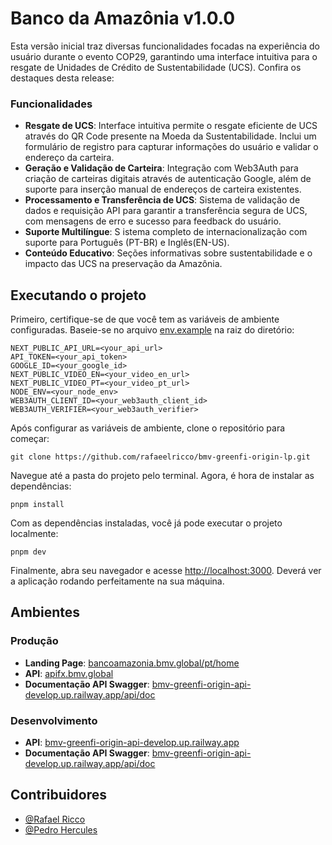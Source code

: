 # Banco da Amazônia v1.0.0

Esta versão inicial traz diversas funcionalidades focadas na experiência do usuário durante o evento COP29, garantindo uma interface intuitiva para o resgate de Unidades de Crédito de Sustentabilidade (UCS). Confira os destaques desta release:

### Funcionalidades

-  **Resgate de UCS**: Interface intuitiva permite o resgate eficiente de UCS através do QR Code presente na Moeda da Sustentabilidade. Inclui um formulário de registro para capturar informações do usuário e validar o endereço da carteira.
-  **Geração e Validação de Carteira**: Integração com Web3Auth para criação de carteiras digitais através de autenticação Google, além de suporte para inserção manual de endereços de carteira existentes.
-  **Processamento e Transferência de UCS**: Sistema de validação de dados e requisição API para garantir a transferência segura de UCS, com mensagens de erro e sucesso para feedback do usuário.
-  **Suporte Multilíngue**: S istema completo de internacionalização com suporte para Português (PT-BR) e Inglês(EN-US).
-  **Conteúdo Educativo**: Seções informativas sobre sustentabilidade e o impacto das UCS na preservação da Amazônia.

## Executando o projeto

Primeiro, certifique-se de que você tem as variáveis de ambiente configuradas. Baseie-se no arquivo [env.example](.env.example) na raiz do diretório:

```console
NEXT_PUBLIC_API_URL=<your_api_url>
API_TOKEN=<your_api_token>
GOOGLE_ID=<your_google_id>
NEXT_PUBLIC_VIDEO_EN=<your_video_en_url>
NEXT_PUBLIC_VIDEO_PT=<your_video_pt_url>
NODE_ENV=<your_node_env>
WEB3AUTH_CLIENT_ID=<your_web3auth_client_id>
WEB3AUTH_VERIFIER=<your_web3auth_verifier>
```

Após configurar as variáveis de ambiente, clone o repositório para começar:

```console
git clone https://github.com/rafaeelricco/bmv-greenfi-origin-lp.git
```

Navegue até a pasta do projeto pelo terminal. Agora, é hora de instalar as dependências:

```console
pnpm install
```

Com as dependências instaladas, você já pode executar o projeto localmente:

```console
pnpm dev
```

Finalmente, abra seu navegador e acesse [http://localhost:3000](http://localhost:3000). Deverá ver a aplicação rodando perfeitamente na sua máquina.

## Ambientes

### Produção

-  **Landing Page**: [bancoamazonia.bmv.global/pt/home](https://bancoamazonia.bmv.global/pt/home)
-  **API**: [apifx.bmv.global](https://apifx.bmv.global)
-  **Documentação API Swagger**: [bmv-greenfi-origin-api-develop.up.railway.app/api/doc](https://apifx.bmv.global/api/doc)

### Desenvolvimento

-  **API**: [bmv-greenfi-origin-api-develop.up.railway.app](https://bmv-greenfi-origin-api-develop.up.railway.app)
-  **Documentação API Swagger**: [bmv-greenfi-origin-api-develop.up.railway.app/api/doc](https://bmv-greenfi-origin-api-develop.up.railway.app/api/doc)

## Contribuidores

-  [@Rafael Ricco](https://github.com/rafaeelricco)
-  [@Pedro Hercules](https://github.com/PedroHercules)
